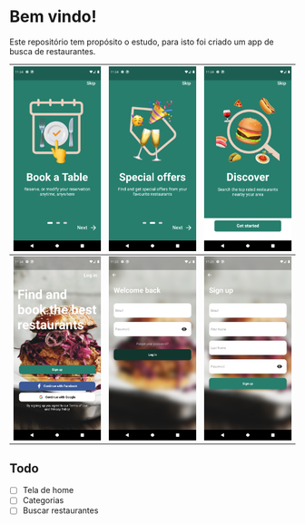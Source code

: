 # Bem vindo!

Este repositório tem propósito o estudo, para isto foi criado um app de busca de restaurantes.

| ![ ](https://github.com/GabrielCarlosLopes/restaurants_app/blob/main/screenshots/Screenshot_introduction_1.png) | ![ ](https://github.com/GabrielCarlosLopes/restaurants_app/blob/main/screenshots/Screenshot_introduction_2.png) | ![ ](https://github.com/GabrielCarlosLopes/restaurants_app/blob/main/screenshots/Screenshot_introduction_3.png) |
|--|--|--|
| ![ ](https://github.com/GabrielCarlosLopes/restaurants_app/blob/main/screenshots/Screenshot_welcome.png) | ![ ](https://github.com/GabrielCarlosLopes/restaurants_app/blob/main/screenshots/Screenshot_login.png) | ![ ](https://github.com/GabrielCarlosLopes/restaurants_app/blob/main/screenshots/Screenshot_sign_in.png) |

## Todo
 - [ ] Tela de home
 - [ ] Categorias
 - [ ] Buscar restaurantes
